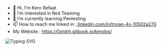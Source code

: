 - 👋 Hi, I’m Kero Refaat 
- 👀 I’m interested in Red Teaming
- 🌱 I’m currently learning Pentesting
- 📫 How to reach me linked in :<a href= linkedin.com/in/trojan-4x-10502a270 > linkedin.com/in/trojan-4x-10502a270 <a/>
- My Website : <a href=https://0xtdrh.gitbook.io/kerolos/>https://0xtdrh.gitbook.io/kerolos/<a/>


<img src="https://readme-typing-svg.demolab.com?font=Fira+Code&duration=5004&pause=1000&color=9C1414&background=71380800&repeat=false&random=false&width=436&lines=hello+%F0%9F%91%8B+My+name+is+kerolos+refaat" alt="Typing SVG" />


